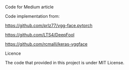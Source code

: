 Code for Medium article

Code implementation from:

https://github.com/prlz77/vgg-face.pytorch

https://github.com/LTS4/DeepFool

https://github.com/rcmalli/keras-vggface


Licence


The code that provided in this project is under MIT License.

